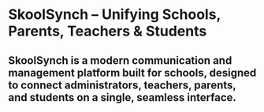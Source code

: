 # SkoolSynch – Unifying Schools, Parents, Teachers & Students

## SkoolSynch is a modern communication and management platform built for schools, designed to connect administrators, teachers, parents, and students on a single, seamless interface.